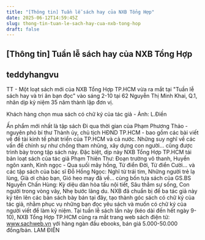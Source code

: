 ```yaml
---
title: "[Thông tin] Tuần lễ sách hay của NXB Tổng Hợp"
date: 2025-06-12T14:59:45Z
slug: thong-tin-tuan-le-sach-hay-cua-nxb-tong-hop
draft: false
---
```


## [Thông tin] Tuần lễ sách hay của NXB Tổng Hợp

## teddyhangvu

TT - Một loạt sách mới của NXB Tổng Hợp TP.HCM vừa ra mắt tại "Tuần lễ sách hay và tri ân bạn đọc" vào sáng 2-10 tại 62 Nguyễn Thị Minh Khai, Q.1, nhân dịp kỷ niệm 35 năm thành lập đơn vị.
 

Khách hàng chọn mua sách có chữ ký của tác giả - Ảnh: L.Điền
 
Ấn phẩm mới nhất là tập sách Ði qua thời gian của Phạm Phương Thảo - nguyên phó bí thư Thành ủy, chủ tịch HÐND TP.HCM - bao gồm các bài viết về đề tài kinh tế phát triển của TP.HCM và cả nước. Những suy nghĩ về các vấn đề chính sự như chống tham nhũng, xây dựng con người... cũng được trình bày trong tập sách này.
Ðặc biệt, dịp này NXB Tổng Hợp TP.HCM tái bản loạt sách của tác giả Phạm Thiên Thư: Ðoạn trường vô thanh, Huyền ngôn xanh, Kinh ngọc - Qua suối mây hồng, Từ điển Ðời, Từ điển Cười... và các tập sách của bác sĩ Ðỗ Hồng Ngọc: Nghĩ từ trái tim, Những người trẻ lạ lùng, Già ơi chào bạn, Gió heo may đã về... cùng bốn tựa sách của GS.BS Nguyễn Chấn Hùng: Kỳ diệu dàn hòa tấu nội tiết, Sâu thẳm sự sống, Con người trong vòng vây, Nhẹ bước lãng du. NXB đã chuẩn bị để ba tác giả này ký tên lên các bản sách bày bán tại đây, tạo thành góc sách có chữ ký của tác giả, nhằm phục vụ những bạn đọc yêu sách và muốn có chữ ký của người viết để làm kỷ niệm.
Tại tuần lễ sách lần này (kéo dài đến hết ngày 9-10), NXB Tổng Hợp TP.HCM cũng ra mắt trang web sách điện tử: www.sachweb.vn với hàng ngàn đầu ebooks, bán giá 5.000-50.000 đồng/bản.
LAM ĐIỀN​